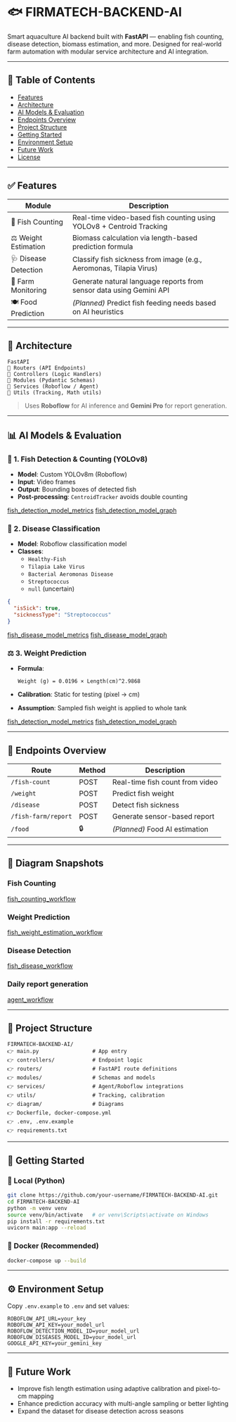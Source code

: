 # 🐟 FIRMATECH-BACKEND-AI

Smart aquaculture AI backend built with **FastAPI** — enabling fish counting, disease detection, biomass estimation, and more. Designed for real-world farm automation with modular service architecture and AI integration.

---

## 📁 Table of Contents

* [Features](#features)
* [Architecture](#architecture)
* [AI Models & Evaluation](#ai-models--evaluation)
* [Endpoints Overview](#endpoints-overview)
* [Project Structure](#project-structure)
* [Getting Started](#getting-started)
* [Environment Setup](#environment-setup)
* [Future Work](#future-work)
* [License](#license)

---

## ✅ Features

| Module               | Description                                                          |
| -------------------- | -------------------------------------------------------------------- |
| 🎥 Fish Counting     | Real-time video-based fish counting using YOLOv8 + Centroid Tracking |
| ⚖️ Weight Estimation | Biomass calculation via length-based prediction formula              |
| 🩺 Disease Detection | Classify fish sickness from image (e.g., Aeromonas, Tilapia Virus)   |
| 🧪 Farm Monitoring   | Generate natural language reports from sensor data using Gemini API  |
| 🍽️ Food Prediction  | *(Planned)* Predict fish feeding needs based on AI heuristics        |

---

## 🧱 Architecture

```
FastAPI
🔼 Routers (API Endpoints)
🔼 Controllers (Logic Handlers)
🔼 Modules (Pydantic Schemas)
🔼 Services (Roboflow / Agent)
🔼 Utils (Tracking, Math utils)
```

> Uses **Roboflow** for AI inference and **Gemini Pro** for report generation.

---

## 📊 AI Models & Evaluation

### 🤖 1. Fish Detection & Counting (YOLOv8)

* **Model**: Custom YOLOv8m (Roboflow)
* **Input**: Video frames
* **Output**: Bounding boxes of detected fish
* **Post-processing**: `CentroidTracker` avoids double counting

[fish_detection_model_metrics](images/fish_detection_model_metrics.png)
[fish_detection_model_graph](images/fish_detection_model_graph.png)

### 🧬 2. Disease Classification

* **Model**: Roboflow classification model
* **Classes**:
  * `Healthy-Fish`
  * `Tilapia Lake Virus`
  * `Bacterial Aeromonas Disease`
  * `Streptococcus`
  * `null` (uncertain)

```json
{
  "isSick": true,
  "sicknessType": "Streptococcus"
}
```
[fish_disease_model_metrics](images/fish_disease_model_metrics.png)
[fish_disease_model_graph](images/fish_disease_model_graph.png)


### ⚖️ 3. Weight Prediction

* **Formula**:

  ```
  Weight (g) = 0.0196 × Length(cm)^2.9868
  ```
* **Calibration**: Static for testing (pixel → cm)
* **Assumption**: Sampled fish weight is applied to whole tank

[fish_detection_model_metrics](images/fish_detection_model_metrics.png)
[fish_detection_model_graph](images/fish_detection_model_graph.png)

---

## 📱 Endpoints Overview

| Route               | Method | Description                     |
| ------------------- | ------ | ------------------------------- |
| `/fish-count`       | POST   | Real-time fish count from video |
| `/weight`           | POST   | Predict fish weight             |
| `/disease`          | POST   | Detect fish sickness            |
| `/fish-farm/report` | POST   | Generate sensor-based report    |
| `/food`             | 🔒     | *(Planned)* Food AI estimation  |

---

## 🧠 Diagram Snapshots

### Fish Counting
[fish_counting_workflow](diagram/fish_counting_workflow.png)

### Weight Prediction
[fish_weight_estimation_workflow](diagram/fish_weight_estimation_workflow.png)

### Disease Detection
[fish_disease_workflow](diagram/fish_disease_workflow.png)

### Daily report generation
[agent_workflow](diagram/agent_workflow.png)

---

## 📁 Project Structure

```
FIRMATECH-BACKEND-AI/
👉 main.py                 # App entry
👉 controllers/            # Endpoint logic
👉 routers/                # FastAPI route definitions
👉 modules/                # Schemas and models
👉 services/               # Agent/Roboflow integrations
👉 utils/                  # Tracking, calibration
👉 diagram/                # Diagrams
👉 Dockerfile, docker-compose.yml
👉 .env, .env.example
👉 requirements.txt
```

---

## 🚀 Getting Started

### 🔧 Local (Python)

```bash
git clone https://github.com/your-username/FIRMATECH-BACKEND-AI.git
cd FIRMATECH-BACKEND-AI
python -m venv venv
source venv/bin/activate   # or venv\Scripts\activate on Windows
pip install -r requirements.txt
uvicorn main:app --reload
```

### 🐳 Docker (Recommended)

```bash
docker-compose up --build
```

---

## ⚙️ Environment Setup

Copy `.env.example` to `.env` and set values:

```env
ROBOFLOW_API_URL=your_key
ROBOFLOW_API_KEY=your_model_url
ROBOFLOW_DETECTION_MODEL_ID=your_model_url
ROBOFLOW_DISEASES_MODEL_ID=your_model_url
GOOGLE_API_KEY=your_gemini_key
```

---

## 🔬 Future Work

* Improve fish length estimation using adaptive calibration and pixel-to-cm mapping
* Enhance prediction accuracy with multi-angle sampling or better lighting
* Expand the dataset for disease detection across seasons
